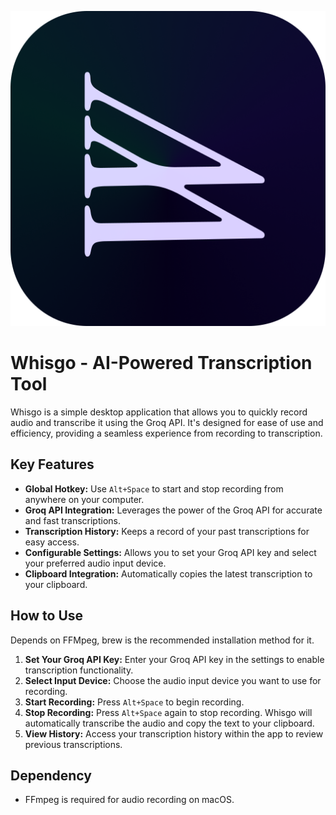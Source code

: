 ![/build/appicon.png](/build/appicon.png)

# Whisgo - AI-Powered Transcription Tool

Whisgo is a simple desktop application that allows you to quickly record audio and transcribe it using the Groq API. It's designed for ease of use and efficiency, providing a seamless experience from recording to transcription.

## Key Features

- **Global Hotkey:** Use `Alt+Space` to start and stop recording from anywhere on your computer.
- **Groq API Integration:** Leverages the power of the Groq API for accurate and fast transcriptions.
- **Transcription History:** Keeps a record of your past transcriptions for easy access.
- **Configurable Settings:** Allows you to set your Groq API key and select your preferred audio input device.
- **Clipboard Integration:** Automatically copies the latest transcription to your clipboard.

## How to Use

Depends on FFMpeg, brew is the recommended installation method for it.

1.  **Set Your Groq API Key:** Enter your Groq API key in the settings to enable transcription functionality.
2.  **Select Input Device:** Choose the audio input device you want to use for recording.
3.  **Start Recording:** Press `Alt+Space` to begin recording.
4.  **Stop Recording:** Press `Alt+Space` again to stop recording. Whisgo will automatically transcribe the audio and copy the text to your clipboard.
5.  **View History:** Access your transcription history within the app to review previous transcriptions.

## Dependency

- FFmpeg is required for audio recording on macOS.
